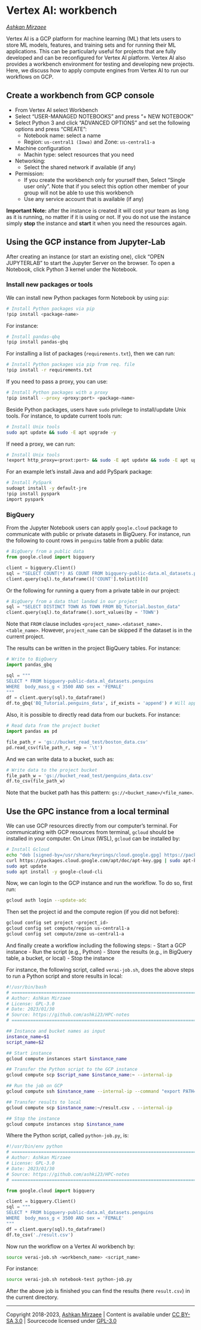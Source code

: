 # Vertex AI: workbench
*[Ashkan Mirzaee](https://ashki23.github.io/index.html)*

Vertex AI is a GCP platform for machine learning (ML) that lets users to
store ML models, features, and training sets and for running their ML
applications. This can be particularly useful for projects that are
fully developed and can be reconfigured for Vertex AI platform. Vertex
AI also provides a workbench environment for testing and developing new
projects. Here, we discuss how to apply compute engines from Vertex AI
to run our workflows on GCP.

## Create a workbench from GCP console

  - From Vertex AI select Workbench
  - Select “USER-MANAGED NOTEBOOKS” and press “+ NEW NOTEBOOK”
  - Select Python 3 and click “ADVANCED OPTIONS” and set the following
    options and press “CREATE”:
      - Notebook name: select a name
      - Region: `us-central1 (Iowa)` and Zone: `us-central1-a`
  - Machine configuration
      - Machin type: select resources that you need
  - Networking:
      - Select the shared network if available (if any)
  - Permission:
      - If you create the workbench only for yourself then, Select
        “Single user only”. Note that if you select this option other
        member of your group will not be able to use this workbench
      - Use any service account that is available (if any)

**Important Note:** after the instance is created it will cost your team
as long as it is running, no matter if it is using or not. If you do not
use the instance simply **stop** the instance and **start** it when you
need the resources again.

## Using the GCP instance from Jupyter-Lab

After creating an instance (or start an existing one), click “OPEN
JUPYTERLAB” to start the Jupyter Server on the browser. To open a
Notebook, click Python 3 kernel under the Notebook.

### Install new packages or tools

We can install new Python packages form Notebook by using `pip`:

``` bash
# Install Python packages via pip
!pip install <package-name>
```

For instance:

``` bash
# Install pandas-qbq
!pip install pandas-gbq
```

For installing a list of packages (`requirements.txt`), then we can run:

``` bash
# Install Python packages via pip from req. file
!pip install -r requirements.txt
```

If you need to pass a proxy, you can use:

``` bash
# Install Python packages with a proxy
!pip install --proxy <proxy:port> <package-name> 
```

Beside Python packages, users have `sudo` privilege to install/update
Unix tools. For instance, to update current tools run:

``` bash
# Install Unix tools
sudo apt update && sudo -E apt upgrade -y
```

If need a proxy, we can run:

``` bash
# Install Unix tools
!export http_proxy=<proxt:port> && sudo -E apt update && sudo -E apt upgrade -y
```

For an example let’s install Java and add PySpark package:

``` bash
# Install PySpark
sudoapt install -y default-jre
!pip install pyspark
import pyspark
```

### BigQuery

From the Jupyter Notebook users can apply `google.cloud` package to
communicate with public or private datasets in BigQuery. For instance,
run the following to count rows in `penguins` table from a public data:

``` python
# BigQuery from a public data
from google.cloud import bigquery

client = bigquery.Client()
sql = "SELECT COUNT(*) AS COUNT FROM bigquery-public-data.ml_datasets.penguins"
client.query(sql).to_dataframe()['COUNT'].tolist()[0]
```

Or the following for running a query from a private table in our
project:

``` python
# BigQuery from a data that landed in our project
sql = "SELECT DISTINCT TOWN AS TOWN FROM BQ_Tutorial.boston_data"
client.query(sql).to_dataframe().sort_values(by = 'TOWN')
```

Note that `FROM` clause includes
`<project_name>.<dataset_name>.<table_name>`. However, `project_name`
can be skipped if the dataset is in the current project.

The results can be written in the project BigQuery tables. For instance:

``` python
# Write to BigQuery
import pandas_gbq

sql = """
SELECT * FROM bigquery-public-data.ml_datasets.penguins
WHERE  body_mass_g < 3500 AND sex = 'FEMALE'
"""
df = client.query(sql).to_dataframe()
df.to_gbq('BQ_Tutorial.penguins_data', if_exists = 'append') # Will append if table exists. Other options are 'fail' or 'replace'
```

Also, it is possible to directly read data from our buckets. For
instance:

``` python
# Read data from the project bucket
import pandas as pd

file_path_r = 'gs://bucket_read_test/boston_data.csv'
pd.read_csv(file_path_r, sep = '\t')
```

And we can write data to a bucket, such as:

``` python
# Write data to the project bucket
file_path_w = 'gs://bucket_read_test/penguins_data.csv'
df.to_csv(file_path_w)
```

Note that the bucket path has this pattern:
`gs://<bucket_name>/<file_name>`.

## Use the GPC instance from a local terminal

We can use GCP resources directly from our computer’s terminal. For
communicating with GCP resources from terminal, `gcloud` should be
installed in your computer. On Linux (WSL), `gcloud` can be installed
by:

``` sh
# Install Gcloud
echo "deb [signed-by=/usr/share/keyrings/cloud.google.gpg] https://packages.cloud.google.com/apt cloud-sdk main" | sudo tee -a /etc/apt/sources.list.d/google-cloud-sdk.list
curl https://packages.cloud.google.com/apt/doc/apt-key.gpg | sudo apt-key --keyring /usr/share/keyrings/cloud.google.gpg add -
sudo apt update
sudo apt install -y google-cloud-cli
```

Now, we can login to the GCP instance and run the workflow. To do so,
first run:

``` sh
gcloud auth login --update-adc 
```

Then set the project id and the compute region (if you did not before):

``` sh
gcloud config set project <project_id>
gcloud config set compute/region us-central1-a
gcloud config set compute/zone us-central1-a
```

And finally create a workflow including the following steps: - Start a
GCP instance - Run the script (e.g., Python) - Store the results (e.g.,
in BigQuery table, a bucket, or local) - Stop the instance

For instance, the following script, called `verai-job.sh`, does the
above steps to run a Python script and store results in local:

``` bash
#!/usr/bin/bash
# =============================================================================
# Author: Ashkan Mirzaee
# License: GPL-3.0
# Date: 2023/01/30
# Source: https://github.com/ashki23/HPC-notes
# =============================================================================

## Instance and bucket names as input
instance_name=$1
script_name=$2

## Start instance
gcloud compute instances start $instance_name

## Transfer the Python script to the GCP instance
gcloud compute scp $script_name $instance_name:~ --internal-ip

## Run the job on GCP
gcloud compute ssh $instance_name --internal-ip --command "export PATH=\$PATH:/opt/conda/bin && source activate base && python $script_name"

## Transfer results to local
gcloud compute scp $instance_name:~/result.csv . --internal-ip

## Stop the instance
gcloud compute instances stop $instance_name
```

Where the Python script, called `python-job.py`, is:

``` python
#!/usr/bin/env python
# =============================================================================
# Author: Ashkan Mirzaee
# License: GPL-3.0
# Date: 2023/01/30
# Source: https://github.com/ashki23/HPC-notes
# =============================================================================

from google.cloud import bigquery

client = bigquery.Client()
sql = """
SELECT * FROM bigquery-public-data.ml_datasets.penguins
WHERE  body_mass_g < 3500 AND sex = 'FEMALE'
"""
df = client.query(sql).to_dataframe()
df.to_csv('./result.csv')
```

Now run the workflow on a Vertex AI workbench by:

``` bash
source verai-job.sh <workbench_name> <script_name>
```

For instance:

``` bash
source verai-job.sh notebook-test python-job.py
```

After the above job is finished you can find the results (here
`result.csv`) in the current directory.

---

Copyright 2018-2023, [Ashkan Mirzaee](https://ashki23.github.io/index.html) | Content is available under [CC BY-SA 3.0](https://creativecommons.org/licenses/by-sa/3.0/) | Sourcecode licensed under [GPL-3.0](https://www.gnu.org/licenses/gpl-3.0.en.html)
